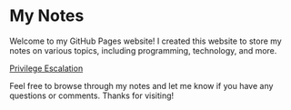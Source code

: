 # My Notes

Welcome to my GitHub Pages website! I created this website to store my notes on various topics, including programming, technology, and more.


[Privilege Escalation](/Hacking-Notes-Hac01/Priv-esc.html)




Feel free to browse through my notes and let me know if you have any questions or comments. Thanks for visiting!
